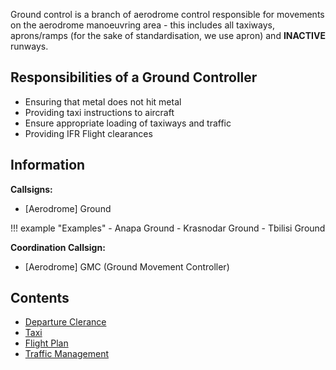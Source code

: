 Ground control is a branch of aerodrome control responsible for movements on the aerodrome manoeuvring area - this includes all taxiways, aprons/ramps (for the sake of standardisation, we use apron) and **INACTIVE** runways.

## Responsibilities of a Ground Controller

- Ensuring that metal does not hit metal
- Providing taxi instructions to aircraft
- Ensure appropriate loading of taxiways and traffic
- Providing IFR Flight clearances

## Information

**Callsigns:**

- [Aerodrome] Ground

!!! example "Examples"
	- Anapa Ground
	- Krasnodar Ground
	- Tbilisi Ground

**Coordination Callsign:**

- [Aerodrome] GMC (Ground Movement Controller)

## Contents

- [Departure Clerance](./departure_clearance.md)
- [Taxi](./taxi.md)
- [Flight Plan](./flight_plan.md)
- [Traffic Management](./traffic_management.md)